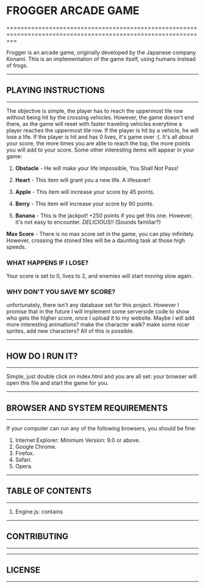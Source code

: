 
# FROGGER ARCADE GAME
===============================================================================================================

Frogger is an arcade game, originally developed by the Japanese company Konami. This is an implementation of the game itself,
using humans instead of frogs.

---------------------------------------------------------------------------------------------------------------
## PLAYING INSTRUCTIONS
---------------------------------------------------------------------------------------------------------------
The objective is simple, the player has to reach the uppermost tile row without being hit by the crossing vehicles. However, the game doesn't end there, as the game will reset with faster traveling vehicles everytime a player reaches the uppermost tile row. If the player is hit by a vehicle, he will lose a life. If the player is hit and has 0 lives, it's game over :(. It's all about your score, the more times you are able to reach the top, the more points you will add to your score. Some other interesting items
will appear in your game:

1. **Obstacle** - He will make your life impossible, You Shall Not Pass!

2. **Heart** - This item will grant you a new life. A lifesaver!

3. **Apple** - This item will increase your score by 45 points.

4. **Berry** - This item will increase your score by 90 points.

5. **Banana** - This is the jackpot! +250 points if you get this one.
			However, it's not easy to encounter. *DELICIOUS!!* (Sounds familiar?)


**Max Score** -  There is no max score set in the game, you can play infinitely. However,
			 crossing the stoned tiles will be a daunting task at those high speeds.


### WHAT HAPPENS IF I LOSE?
Your score is set to 0, lives to 2, and enemies will start moving slow again.


### WHY DON'T YOU SAVE MY SCORE?
unfortunately, there isn't any database set for this project. However I promise that in the future I will implement some serverside code to show who gets the higher score, once I upload it to my website. Maybe I will add more interesting animations? make the character walk? make some nicer sprites, add new characters? All of this is possible.

---------------------------------------------------------------------------------------------------------------
## HOW DO I RUN IT?
---------------------------------------------------------------------------------------------------------------
Simple, just double click on index.html and you are all set: your browser will open this file and start the game for you.


---------------------------------------------------------------------------------------------------------------
## BROWSER AND SYSTEM REQUIREMENTS
---------------------------------------------------------------------------------------------------------------
If your computer can run any of the following browsers, you should be fine:

1. Internet Explorer: Minimum Version: 9.0 or above.
2. Google Chrome.
3. Firefox.
4. Safari.
5. Opera.


---------------------------------------------------------------------------------------------------------------
## TABLE OF CONTENTS
---------------------------------------------------------------------------------------------------------------


1. Engine.js: contains 

---------------------------------------------------------------------------------------------------------------
## CONTRIBUTING
---------------------------------------------------------------------------------------------------------------







---------------------------------------------------------------------------------------------------------------
## LICENSE
---------------------------------------------------------------------------------------------------------------